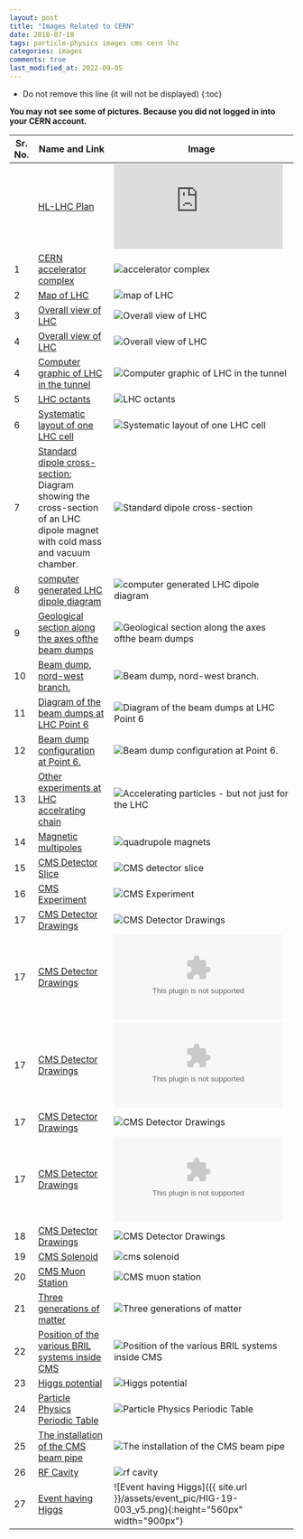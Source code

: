 ```yaml
---
layout: post
title: "Images Related to CERN"
date: 2018-07-10
tags: particle-physics images cms cern lhc
categories: images
comments: true
last_modified_at: 2022-09-05
---
```


- Do not remove this line (it will not be displayed)
  {:toc}

**You may not see some of pictures. Because you did not logged in into your CERN account.**

| Sr. No. | Name and Link                                                                                                                                                         | Image                                                                                                                                               |
| ------- | --------------------------------------------------------------------------------------------------------------------------------------------------------------------- | --------------------------------------------------------------------------------------------------------------------------------------------------- |
|         | [HL-LHC Plan](https://hilumilhc.web.cern.ch/content/hl-lhc-project)                                                                                                   | ![HL-LHC Plan](https://hilumilhc.web.cern.ch/sites/default/files/HL-LHC_Janvier2022.pdf)                                                            |
| 1       | [CERN accelerator complex](https://cds.cern.ch/record/2225847?ln=en)                                                                                                  | ![accelerator complex](https://cds.cern.ch/record/2225847/files/CCC-v2016.png?subformat=icon-1440)                                                  |
| 2       | [Map of LHC](https://cds.cern.ch/record/42387?ln=en)                                                                                                                  | ![map of LHC](https://mediastream.cern.ch/MediaArchive/Photo/Public/2001/0108001/0108001_01/0108001_01-A4-at-144-dpi.jpg)                           |
| 3       | [Overall view of LHC](https://cds.cern.ch/record/1708847?ln=en)                                                                                                       | ![Overall view of LHC](https://cds.cern.ch/record/1708847/files/Screen%20shot%202014-06-24%20at%2013.24.59.png?subformat=icon-1440)                 |
| 4       | [Overall view of LHC](https://cds.cern.ch/record/1708849?ln=en)                                                                                                       | ![Overall view of LHC](https://cds.cern.ch/record/1708849/files/Overall%20view%20of%20the%20LHC.jpg?subformat=icon-1440)                            |
| 4       | [Computer graphic of LHC in the tunnel](https://cds.cern.ch/record/39309?ln=en)                                                                                       | ![Computer graphic of LHC in the tunnel](https://mediastream.cern.ch/MediaArchive/Photo/Public/1996/9602021/9602021_01/9602021_01-A5-at-72-dpi.jpg) |
| 5       | [LHC octants](https://lhc-machine-outreach.web.cern.ch/lhc-machine-outreach/images/lhc-schematic.jpg)                                                                 | ![LHC octants](https://lhc-machine-outreach.web.cern.ch/lhc-machine-outreach/images/lhc-schematic.jpg)                                              |
| 6       | [Systematic layout of one LHC cell](https://cds.cern.ch/record/842724/files/lhc-pho-1999-259.jpg)                                                                     | ![Systematic layout of one LHC cell](https://cds.cern.ch/record/842724/files/lhc-pho-1999-259.jpg)                                                  |
| 7       | [Standard dipole cross-section](https://cds.cern.ch/record/40524?ln=en); Diagram showing the cross-section of an LHC dipole magnet with cold mass and vacuum chamber. | ![Standard dipole cross-section](https://mediastream.cern.ch/MediaArchive/Photo/Public/1999/9906025/9906025_01/9906025_01-A4-at-144-dpi.jpg)        |
| 8       | [computer generated LHC dipole diagram](https://cds.cern.ch/record/39731?ln=en)                                                                                       | ![computer generated LHC dipole diagram](https://mediastream.cern.ch/MediaArchive/Photo/Public/1998/9809007/9809007/9809007-A4-at-144-dpi.jpg)      |
| 9       | [Geological section along the axes ofthe beam dumps](https://cds.cern.ch/record/842409?ln=en)                                                                         | ![Geological section along the axes ofthe beam dumps](https://cds.cern.ch/record/842409/files/lhc-pho-1997-175.jpg)                                 |
| 10      | [Beam dump, nord-west branch.](https://cds.cern.ch/record/842531?ln=en)                                                                                               | ![Beam dump, nord-west branch.](https://cds.cern.ch/record/842531/files/lhc-pho-1997-198.jpg)                                                       |
| 11      | [Diagram of the beam dumps at LHC Point 6](https://cds.cern.ch/record/842348?ln=en)                                                                                   | ![Diagram of the beam dumps at LHC Point 6](https://cds.cern.ch/record/842348/files/LHC-PHO-1997-212.jpg)                                           |
| 12      | [Beam dump configuration at Point 6.](https://cds.cern.ch/record/841577?ln=en)                                                                                        | ![Beam dump configuration at Point 6.](https://cds.cern.ch/record/841577/files/lhc-pho-1997-061.jpg)                                                |
| 13      | [Other experiments at LHC accelrating chain](https://home.cern/about/updates/2017/07/accelerating-particles-not-just-lhc)                                             | ![Accelerating particles - but not just for the LHC](https://home.cern/sites/default/files/2018-06/distribution_of_protons_en.jpg)                  |
| 14      | [Magnetic multipoles](http://www.lhc-closer.es/taking_a_closer_look_at_lhc/0.magnetic_multipoles)                                                                     | ![quadrupole magnets](http://www.lhc-closer.es/webapp/files/1435504123_b887b3b5c6aab9b0259320ea21935bbd.png)                                        |
| 15      | [CMS Detector Slice](https://cds.cern.ch/record/2120661?ln=en)                                                                                                        | ![CMS detector slice](https://cds.cern.ch/record/2120661/files/CMSslice_whiteBackground.png?subformat=icon-1440)                                    |
| 16      | [CMS Experiment](https://cds.cern.ch/record/1474902?ln=en)                                                                                                            | ![CMS Experiment](https://cds.cern.ch/record/1474902/files/CMSrealSize5000_final_darker.jpg?subformat=icon-1440)                                    |
| 17      | [CMS Detector Drawings](https://cds.cern.ch/record/1433717?ln=en)                                                                                                     | ![CMS Detector Drawings](https://cds.cern.ch/record/1433717/files/CMSnc.jpg?subformat=icon-1440)                                                    |
| 17      | [CMS Detector Drawings](https://cds.cern.ch/record/1433717?ln=en)                                                                                                     | ![CMS Detector Drawings](https://cds.cern.ch/record/1433717/files/Crossnc.eps?subformat=icon-640)                                                   |
| 17      | [CMS Detector Drawings](https://cds.cern.ch/record/1433717?ln=en)                                                                                                     | ![CMS Detector Drawings](https://cds.cern.ch/record/1433717/files/Longnc.eps?subformat=icon-180)                                                    |
| 17      | [CMS Detector Drawings](https://cds.cern.ch/record/1433717?ln=en)                                                                                                     | ![CMS Detector Drawings](https://cds.cern.ch/record/1433717/files/cms_complete.gif?subformat=icon-1440)                                             |
| 17      | [CMS Detector Drawings](https://cds.cern.ch/record/1433717?ln=en)                                                                                                     | ![CMS Detector Drawings](https://cds.cern.ch/record/1433717/files/cms_complete_labelled.eps?subformat=icon-180)                                     |
| 18      | [CMS Detector Drawings](http://cms.web.cern.ch/news/cms-detector-design)                                                                                              | ![CMS Detector Drawings](https://cms-docdb.cern.ch/cgi-bin/PublicDocDB/RetrieveFile?docid=11514&version=1&filename=cms_120918_03.png)               |
| 19      | [CMS Solenoid](https://cds.cern.ch/record/1020311?ln=en)                                                                                                              | ![cms solenoid](https://mediastream.cern.ch/MediaArchive/Photo/Public/2007/0702022/0702022_02/0702022_02-A5-at-72-dpi.jpg)                          |
| 20      | [CMS Muon Station](https://cds.cern.ch/record/1456510/plots)                                                                                                          | ![CMS muon station](https://cds.cern.ch/record/1456510/files/pictures_MuonSys-mod3.png)                                                             |
| 21      | [Three generations of matter](http://inspirehep.net/record/1251416/plots)                                                                                             | ![Three generations of matter](http://inspirehep.net/record/1251416/files/Figures_Theory_Standard_Model_of_Elementary_Particles_BW.png)             |
| 22      | [Position of the various BRIL systems inside CMS](https://www-sciencedirect-com.ezproxy.cern.ch/science/article/pii/S0168900216305708#f0005)                          | ![Position of the various BRIL systems inside CMS](https://ars-els-cdn-com.ezproxy.cern.ch/content/image/1-s2.0-S0168900216305708-gr1_lrg.jpg)      |
| 23      | [Higgs potential](https://cds.cern.ch/record/1638469/plots)                                                                                                           | ![Higgs potential](https://cds.cern.ch/record/1638469/files/higgspotential.png)                                                                     |
| 24      | [Particle Physics Periodic Table](https://cds.cern.ch/record/1473657/files/SMinfographic_image.png?subformat=)                                                        | ![Particle Physics Periodic Table](https://cds.cern.ch/record/1473657/files/SMinfographic_image.png?subformat=)                                     |
| 25      | [The installation of the CMS beam pipe](http://cds.cern.ch/record/1598081)                                                                                            | ![The installation of the CMS beam pipe](http://cds.cern.ch/record/1598081/files/DSC_0159.jpg?subformat=icon-1440)                                  |
| 26      | [RF Cavity](https://www.lhc-closer.es/taking_a_closer_look_at_lhc/0.rf_cavities)                                                                                      | ![rf cavity](https://www.lhc-closer.es/webapp/files/1435503941_77cff2f9fcf76f625a60aa3135ed2c87.jpg)                                                |
| 27      | [Event having Higgs](https://mattermost.web.cern.ch/files/mx47y7shy3bi3j4s5x9kwpn6jw/public?h=wqmMOyQjK56-WNoNwSaiFoZobCSno0KOrvOmrcv9ycc)                            | ![Event having Higgs]({{ site.url }}/assets/event_pic/HIG-19-003_v5.png){:height="560px" width="900px"}                                             |
